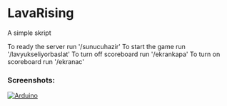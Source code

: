 # LavaRising
A simple skript

To ready the server run '/sunucuhazir'
To start the game run '/lavyukseliyorbaslat'
To turn off scoreboard run '/ekrankapa'
To turn on scoreboard run '/ekranac'


### Screenshots:
<p>
    <a href="#"><img alt="Arduino" src="lava.png"></a>
</p>
